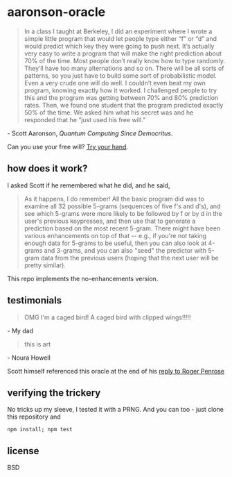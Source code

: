 # aaronson-oracle

> In a class I taught at Berkeley, I did an experiment where I wrote a simple little program that would let people type either “f” or “d” and would predict which key they were going to push next. It’s actually very easy to write a program that will make the right prediction about 70% of the time. Most people don’t really know how to type randomly. They’ll have too many alternations and so on. There will be all sorts of patterns, so you just have to build some sort of probabilistic model. Even a very crude one will do well. I couldn’t even beat my own program, knowing exactly how it worked. I challenged people to try this and the program was getting between 70% and 80% prediction rates. Then, we found one student that the program predicted exactly 50% of the time. We asked him what his secret was and he responded that he “just used his free will.”

\- Scott Aaronson, *Quantum Computing Since Democritus*.

Can you use your free will? [Try your hand](http://people.ischool.berkeley.edu/~nick/aaronson-oracle).

## how does it work?

I asked Scott if he remembered what he did, and he said,

> As it happens, I do remember!  All the basic program did was to examine all 32 possible 5-grams (sequences of five f's and d's), and see which 5-grams were more likely to be followed by f or by d in the user's previous keypresses, and then use that to generate a prediction based on the most recent 5-gram.  There might have been various enhancements on top of that -- e.g., if you're not taking enough data for 5-grams to be useful, then you can also look at 4-grams and 3-grams, and you can also "seed" the predictor with 5-gram data from the previous users (hoping that the next user will be pretty similar).

This repo implements the no-enhancements version.

## testimonials

> OMG I'm a caged bird! A caged bird with clipped wings!!!!!

\- My dad

> this is art

\- Noura Howell

Scott himself referenced this oracle at the end of his [reply to Roger Penrose](http://www.scottaaronson.com/blog/?p=2756)

## verifying the trickery

No tricks up my sleeve, I tested it with a PRNG. And you can too - just clone this repository and

```
npm install; npm test
```

## license

BSD
